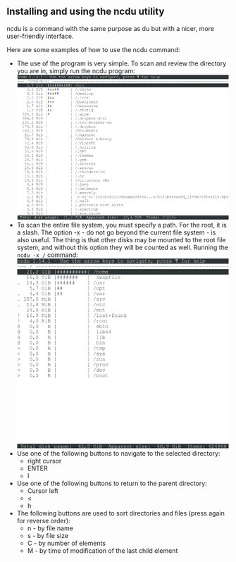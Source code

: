## Installing and using the **ncdu** utility
ncdu is a command with the same purpose as du but with a nicer, more user-friendly interface.

Here are some examples of how to use the ncdu command:
- The use of the program is very simple. To scan and review the directory you are in, simply run the ncdu program: \
  <img src="misc/images/ncdu1.png" alt="ncdu1" width="500"/>
- To scan the entire file system, you must specify a path. For the root, it is a slash. The option -x - do not go beyond the current file system - is also useful. The thing is that other disks may be mounted to the root file system, and without this option they will be counted as well.  Running the `ncdu -x /` command: \
  <img src="misc/images/ncdu2.png" alt="ncdu2" width="500"/>
- Use one of the following buttons to navigate to the selected directory:
  - right cursor
  - ENTER
  - l
- Use one of the following buttons to return to the parent directory:
  - Cursor left
  - <
  - h
- The following buttons are used to sort directories and files (press again for reverse order):
  - n - by file name
  - s - by file size
  - C - by number of elements
  - M - by time of modification of the last child element
